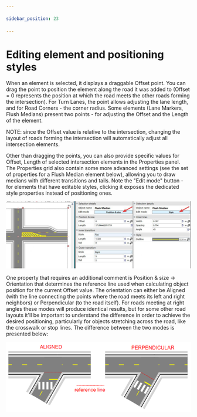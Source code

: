 ```yaml
---

sidebar_position: 23

---
```

#  Editing element and positioning styles 

When an element is selected, it displays a draggable Offset point. You can drag the point to position the element along the road it was added to (Offset = 0 represents the position at which the road meets the other roads forming the intersection). For Turn Lanes, the point allows adjusting the lane length, and for Road Corners - the corner radius. Some elements (Lane Markers, Flush Medians) present two points - for adjusting the Offset and the Length of the element.

NOTE: since the Offset value is relative to the intersection, changing the layout of roads forming the intersection will automatically adjust all intersection elements.

Other than dragging the points, you can also provide specific values for Offset, Length of selected intersection elements in the Properties panel. The Properties grid also contain some more advanced settings (see the set of properties for a Flush Median element below), allowing you to draw medians with different transitions and tails. Note the "Edit mode" button - for elements that have editable styles, clicking it exposes the dedicated style properties instead of positioning ones.

 ![Editing_element_styles](./assets/Editing_element_styles.png) 

One property that requires an additional comment is Position & size -> Orientation that determines the reference line used when calculating object position for the current Offset value. The orientation can either be Aligned (with the line connecting the points where the road meets its left and right neighbors) or Perpendicular (to the road itself). For roads meeting at right angles these modes will produce identical results, but for some other road layouts it'll be important to understand the difference in order to achieve the desired positioning, particularly for objects stretching across the road, like the crosswalk or stop lines. The difference between the two modes is presented below:

 ![Line_orientation](./assets/Line_orientation.png)